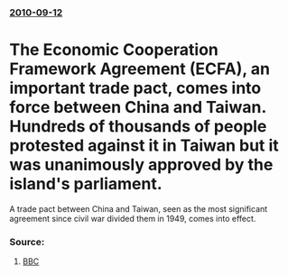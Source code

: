 ### [2010-09-12](/news/2010/09/12/index.md)

# The Economic Cooperation Framework Agreement (ECFA), an important trade pact, comes into force between China and Taiwan. Hundreds of thousands of people protested against it in Taiwan but it was unanimously approved by the island's parliament. 

A trade pact between China and Taiwan, seen as the most significant agreement since civil war divided them in 1949, comes into effect.


### Source:

1. [BBC](http://www.bbc.co.uk/news/world-asia-pacific-11275274)
